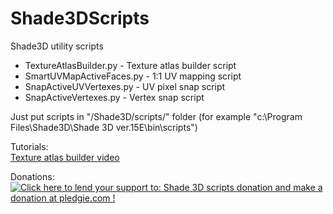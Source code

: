 # Shade3DScripts
Shade3D utility scripts <br>
<ul>
	<li>TextureAtlasBuilder.py - Texture atlas builder script</li>
	<li>SmartUVMapActiveFaces.py - 1:1 UV mapping script</li>
	<li>SnapActiveUVVertexes.py	- UV pixel snap script</li>
	<li>SnapActiveVertexes.py - Vertex snap script</li>
</ul>
	
Just put scripts in "/Shade3D/scripts/" folder (for example "c:\Program Files\Shade3D\Shade 3D ver.15E\bin\scripts\")<br>

Tutorials:<br>
<a href = 'http://www.youtube.com/watch?v=d40iDPyuo0o'>Texture atlas builder video</a>

Donations:<br>
<a href='https://pledgie.com/campaigns/28619'><img alt='Click here to lend your support to: Shade 3D scripts donation and make a donation at pledgie.com !' src='https://pledgie.com/campaigns/28619.png?skin_name=chrome' border='0' ></a>